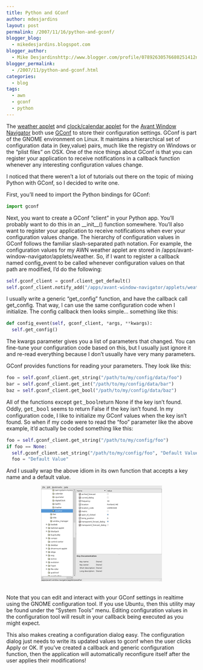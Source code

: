 ```yaml
---
title: Python and GConf
author: mdesjardins
layout: post
permalink: /2007/11/16/python-and-gconf/
blogger_blog:
  - mikedesjardins.blogspot.com
blogger_author:
  - Mike Desjardinshttp://www.blogger.com/profile/07892630576680251412noreply@blogger.com
blogger_permalink:
  - /2007/11/python-and-gconf.html
categories:
  - blog
tags:
  - awn
  - gconf
  - python
---
```

The [weather applet][1] and [clock/calendar applet][2] for the [Avant Window Navigator][3] both use [GConf][4] to store their configuration settings. GConf is part of the GNOME environment on Linux. It maintains a hierarchical set of configuration data in (key,value) pairs, much like the registry on Windows or the &#8220;plist files&#8221; on OSX. One of the nice things about GConf is that you can register your application to receive notifications in a callback function whenever any interesting configuration values change.

I noticed that there weren&#8217;t a lot of tutorials out there on the topic of mixing Python with GConf, so I decided to write one.

First, you&#8217;ll need to import the Python bindings for GConf:

``` python
import gconf
```

Next, you want to create a GConf &#8220;client&#8221; in your Python app. You&#8217;ll probably want to do this in an \_\_init\_\_() function somewhere. You&#8217;ll also want to register your application to receive notifications when ever your configuration values change. The hierarchy of configuration values in GConf follows the familiar slash-separated path notation. For example, the configuration values for my AWN weather applet are stored in /apps/avant-window-navigator/applets/weather. So, if I want to register a callback named config_event to be called whenever configuration values on that path are modified, I&#8217;d do the following:

``` python
self.gconf_client = gconf.client_get_default()
self.gconf_client.notify_add("/apps/avant-window-navigator/applets/weather", self.config_event)
```

<span style="font-size:100%;">I usually write a generic &#8220;get_config&#8221; function, and have the callback call get_config. That way, I can use the same configuration code when I initialize. The config callback then looks simple&#8230; something like this:</p> 

``` python
def config_event(self, gconf_client, *args, **kwargs):
  self.get_config()
```


The kwargs parameter gives you a list of parameters that changed. You can fine-tune your configuration code based 
on this, but I usually just ignore it and re-read everything because I don&#8217;t usually have very many parameters.

GConf provides functions for reading your parameters. They look like this:

``` python
foo = self.gconf_client.get_string("/path/to/my/config/data/foo")
bar = self.gconf_client.get_int("/path/to/my/config/data/bar")
baz = self.gconf_client.get_bool("/path/to/my/config/data/baz")
```

All of the functions except </span><span style=";font-family:courier new;font-size:100%;"  >get_bool</span>return None 
if the key isn&#8217;t found. Oddly, <span style=";font-family:courier new;font-size:100%;"  >get_bool</span> seems to 
return False if the key isn&#8217;t found. In my configuration code, I like to initialize my GConf values when the key 
isn&#8217;t found. So when if my code were to read the &#8220;foo&#8221; parameter like the above example, it&#8217;d 
actually be coded something like this:</span>
  
``` python
foo = self.gconf_client.get_string("/path/to/my/config/foo")
if foo == None:
  self.gconf_client.set_string("/path/to/my/config/foo", "Default Value")
  foo = "Default Value"
```

And I usually wrap the above idiom in its own function that accepts a key name and 
a default value.

<center>
<img src="/assets/images/Screenshot-Configuration-Editor---weather-703844.png" alt="" border="0" /></center><br /><span style="font-size:100%;">

Note that you can edit and interact with your GConf settings in realtime using </span><span style="font-size:100%;">the GNOME configuration tool. If you 
use Ubuntu, then this utility may be found under the &#8220;System Tools&#8221; menu. Editing configuration values in the configuration tool will result 
in your callback being executed as you might expect.

This also makes creating a configuration dialog easy. The configuration dialog just needs to write its updated values to gconf when the user clicks Apply or OK. If you&#8217;ve created a callback and generic configuration function, then the application will automatically reconfigure itself after the user applies their modifications!

 [1]: http://wiki.awn-project.org/index.php?title=Weather_Applet
 [2]: http://wiki.awn-project.org/index.php?title=Clock/Calendar_Applet
 [3]: http://www.awn-project.org/
 [4]: http://www.gnome.org/projects/gconf/